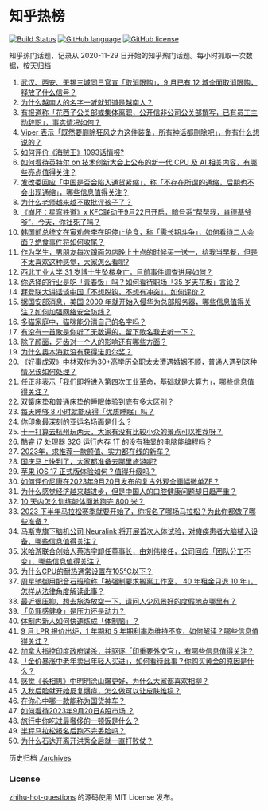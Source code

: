 # 知乎热榜
[![Build Status](https://github.com/ToWeLong/zhihu-hot-questions/workflows/CI/badge.svg)](https://github.com/ToWeLong/zhihu-hot-questions/actions)
[![GitHub language](https://img.shields.io/badge/language-golang-orange.svg)](https://golang.org/)
[![GitHub license](https://img.shields.io/github/license/ToWeLong/zhihu-hot-questions)](https://github.com/ToWeLong/zhihu-hot-questions/blob/main/LICENSE)

知乎热门话题，记录从 2020-11-29 日开始的知乎热门话题。每小时抓取一次数据，按天[归档](./archives)

<!-- BEGIN -->

1. [武汉、西安、无锡三城同日官宣「取消限购」，9 月已有 12 城全面取消限购，释放了什么信号？](https://www.zhihu.com/question/622826961)
1. [为什么越南人的名字一听就知道是越南人？](https://www.zhihu.com/question/560885591)
1. [有报道称「花西子公关部或集体离职，公开信非公司公关部撰写，已有员工主动辞职」，事实情况如何？](https://www.zhihu.com/question/622921699)
1. [Viper 表示「既然要删除狂风之力这件装备，所有神话都删除吧」，你有什么想说的？](https://www.zhihu.com/question/622643018)
1. [如何评价《海贼王》1093话情报?](https://www.zhihu.com/question/622889983)
1. [如何看待英特尔 on 技术创新大会上公布的新一代 CPU 及 AI 相关内容，有哪些亮点值得关注？](https://www.zhihu.com/question/622906863)
1. [发改委回应「中国是否会陷入通货紧缩」，称「不存在所谓的通缩，后期也不会出现通缩」，哪些信息值得关注？](https://www.zhihu.com/question/622904373)
1. [为什么老师越来越不敢批评孩子了？](https://www.zhihu.com/question/617882266)
1. [《崩坏：星穹铁道》x KFC联动于9月22日开启，暗号系“帮帮我，肯德基爷爷”，今天，你社死了吗？](https://www.zhihu.com/question/622889261)
1. [韩国前总统文在寅劝告李在明停止绝食，称「需长期斗争」，如何看待二人会面？绝食事件将如何收尾？](https://www.zhihu.com/question/622800206)
1. [作为学生，男朋友每次蹲面包店晚上十点的时候买一送一，给我当早餐，但是不太喜欢这种感觉，大家怎么看呢?](https://www.zhihu.com/question/621789903)
1. [西北工业大学 31 岁博士生坠楼身亡，目前事件调查进展如何？](https://www.zhihu.com/question/622793403)
1. [你选择的行业是吃「青春饭」吗？如何看待职场「35 岁天花板」言论？](https://www.zhihu.com/question/622549835)
1. [拜登联大讲话谈中国「不想脱钩，不想有冲突」，如何评价？](https://www.zhihu.com/question/622916963)
1. [据国安部消息，美国 2009 年就开始入侵华为总部服务器，哪些信息值得关注？如何加强网络安全防线？](https://www.zhihu.com/question/622894042)
1. [多猫家庭中，猫咪能分清自己的名字吗？](https://www.zhihu.com/question/622588436)
1. [有没有一首歌是你听了无数遍的，留下歌名我去听一下？](https://www.zhihu.com/question/622425677)
1. [除了颜面，牙齿对一个人的影响还有哪些方面？](https://www.zhihu.com/question/622568725)
1. [为什么奥本海默没有获得诺贝尔奖？](https://www.zhihu.com/question/47051813)
1. [《好事成双》中林双作为30+高学历全职太太遭遇婚姻不顺，普通人遇到这种情况该如何处理？](https://www.zhihu.com/question/622914858)
1. [任正非表示「我们即将进入第四次工业革命，基础就是大算力」，哪些信息值得关注？](https://www.zhihu.com/question/622848133)
1. [双簧床垫和普通床垫的睡眠体验到底有多大区别？](https://www.zhihu.com/question/622746380)
1. [每天睡够 8 小时就能获得「优质睡眠」吗？](https://www.zhihu.com/question/622196391)
1. [你印象最深刻的亚运名场面是什么？](https://www.zhihu.com/question/622233332)
1. [十一打算去杭州玩两天，大家有没有比较小众的景点可以推荐呀？](https://www.zhihu.com/question/622479841)
1. [酷睿 i7 处理器 32G 运行内存 1T 的没有独显的电脑能编程吗？](https://www.zhihu.com/question/619681821)
1. [2023年，求推荐一款颜值、实力都在线的新车？](https://www.zhihu.com/question/594209616)
1. [国庆马上快到了，大家都准备去哪里旅游呢?](https://www.zhihu.com/question/619959383)
1. [苹果 iOS 17 正式版体验如何？值得升级吗？](https://www.zhihu.com/question/622686265)
1. [如何评价尼康在2023年9月20日发布的复古外观全画幅微单ZF？](https://www.zhihu.com/question/622919898)
1. [为什么感觉经济越来越进步，但是中国人的口腔健康问题却日趋严重？](https://www.zhihu.com/question/622571908)
1. [10 天内怎么训练能体面地跑完 800 米？](https://www.zhihu.com/question/620678279)
1. [2023 下半年马拉松赛季就要开始了，你报名了哪场马拉松？为此你都做了哪些准备？](https://www.zhihu.com/question/621949801)
1. [马斯克旗下脑机公司 Neuralink 将开展首次人体试验，对瘫痪患者大脑植入设备，哪些信息值得关注？](https://www.zhihu.com/question/622892778)
1. [米哈游联合创始人蔡浩宇卸任董事长，由刘伟接任，公司回应「团队分工不变」，哪些信息值得关注？](https://www.zhihu.com/question/622732741)
1. [为什么CPU的耐热通常设置在105℃以下？](https://www.zhihu.com/question/616373746)
1. [周星驰御用配音石班瑜称「被强制要求搬离工作室， 40 年租金只退 10 年」，怎样从法律角度解读此事？](https://www.zhihu.com/question/622716667)
1. [最近很压抑，想去旅游放空一下，请问人少风景好的度假地点哪里有？](https://www.zhihu.com/question/618749979)
1. [「负罪感健身」是压力还是动力？](https://www.zhihu.com/question/620835570)
1. [体制内新人如何快速炼成「体制脑」？](https://www.zhihu.com/question/622760499)
1. [9 月 LPR 报价出炉，1 年期和 5 年期利率均维持不变，如何解读？哪些信息值得关注？](https://www.zhihu.com/question/622896006)
1. [加拿大指控印度政府谋杀，并驱逐「印重要外交官」，有哪些信息值得关注？](https://www.zhihu.com/question/622726088)
1. [「金价暴涨中老年卖出年轻人买进」，如何看待此事？你购买黄金的原因是什么？](https://www.zhihu.com/question/622796636)
1. [感觉《长相思》中明明涂山璟更好，为什么大家都喜欢相柳？](https://www.zhihu.com/question/615906144)
1. [入秋后脸就开始反复爆痘，怎么做可以让皮肤维稳？](https://www.zhihu.com/question/622219394)
1. [在你心中哪一款能称为国货神车？](https://www.zhihu.com/question/620650108)
1. [如何看待2023年9月20日A股市场 ？](https://www.zhihu.com/question/621972769)
1. [旅行中你吃过最奢侈的一顿饭是什么？](https://www.zhihu.com/question/546475903)
1. [半程马拉松报名后跑不完丢脸吗？](https://www.zhihu.com/question/622154770)
1. [为什么石达开离开洪秀全后就一直打败仗？](https://www.zhihu.com/question/422557340)

<!-- END -->

历史归档 [./archives](./archives)


### License
[zhihu-hot-questions](https://github.com/towelong/zhihu-hot-questions) 的源码使用 MIT License 发布。